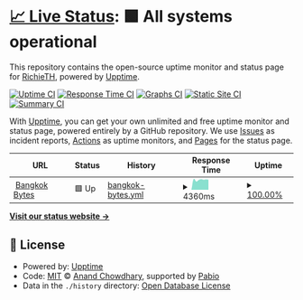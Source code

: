 # [📈 Live Status](https://status.bangkokbytes.com): <!--live status--> **🟩 All systems operational**

This repository contains the open-source uptime monitor and status page for [RichieTH](https://status.bangkokbytes.com), powered by [Upptime](https://github.com/upptime/upptime).

[![Uptime CI](https://github.com/RichieTH/bangkok-bytes-status/workflows/Uptime%20CI/badge.svg)](https://github.com/RichieTH/bangkok-bytes-status/actions?query=workflow%3A%22Uptime+CI%22)
[![Response Time CI](https://github.com/RichieTH/bangkok-bytes-status/workflows/Response%20Time%20CI/badge.svg)](https://github.com/RichieTH/bangkok-bytes-status/actions?query=workflow%3A%22Response+Time+CI%22)
[![Graphs CI](https://github.com/RichieTH/bangkok-bytes-status/workflows/Graphs%20CI/badge.svg)](https://github.com/RichieTH/bangkok-bytes-status/actions?query=workflow%3A%22Graphs+CI%22)
[![Static Site CI](https://github.com/RichieTH/bangkok-bytes-status/workflows/Static%20Site%20CI/badge.svg)](https://github.com/RichieTH/bangkok-bytes-status/actions?query=workflow%3A%22Static+Site+CI%22)
[![Summary CI](https://github.com/RichieTH/bangkok-bytes-status/workflows/Summary%20CI/badge.svg)](https://github.com/RichieTH/bangkok-bytes-status/actions?query=workflow%3A%22Summary+CI%22)

With [Upptime](https://upptime.js.org), you can get your own unlimited and free uptime monitor and status page, powered entirely by a GitHub repository. We use [Issues](https://github.com/RichieTH/bangkok-bytes-status/issues) as incident reports, [Actions](https://github.com/RichieTH/bangkok-bytes-status/actions) as uptime monitors, and [Pages](https://status.bangkokbytes.com) for the status page.

<!--start: status pages-->
<!-- This summary is generated by Upptime (https://github.com/upptime/upptime) -->
<!-- Do not edit this manually, your changes will be overwritten -->
<!-- prettier-ignore -->
| URL | Status | History | Response Time | Uptime |
| --- | ------ | ------- | ------------- | ------ |
| <img alt="" src="https://icons.duckduckgo.com/ip3/bangkokbytes.com.ico" height="13"> [Bangkok Bytes](https://bangkokbytes.com) | 🟩 Up | [bangkok-bytes.yml](https://github.com/RichieTH/bangkok-bytes-status/commits/HEAD/history/bangkok-bytes.yml) | <details><summary><img alt="Response time graph" src="./graphs/bangkok-bytes/response-time-week.png" height="20"> 4360ms</summary><br><a href="https://status.bangkokbytes.com/history/bangkok-bytes"><img alt="Response time 3914" src="https://img.shields.io/endpoint?url=https%3A%2F%2Fraw.githubusercontent.com%2FRichieTH%2Fbangkok-bytes-status%2FHEAD%2Fapi%2Fbangkok-bytes%2Fresponse-time.json"></a><br><a href="https://status.bangkokbytes.com/history/bangkok-bytes"><img alt="24-hour response time 4377" src="https://img.shields.io/endpoint?url=https%3A%2F%2Fraw.githubusercontent.com%2FRichieTH%2Fbangkok-bytes-status%2FHEAD%2Fapi%2Fbangkok-bytes%2Fresponse-time-day.json"></a><br><a href="https://status.bangkokbytes.com/history/bangkok-bytes"><img alt="7-day response time 4360" src="https://img.shields.io/endpoint?url=https%3A%2F%2Fraw.githubusercontent.com%2FRichieTH%2Fbangkok-bytes-status%2FHEAD%2Fapi%2Fbangkok-bytes%2Fresponse-time-week.json"></a><br><a href="https://status.bangkokbytes.com/history/bangkok-bytes"><img alt="30-day response time 3962" src="https://img.shields.io/endpoint?url=https%3A%2F%2Fraw.githubusercontent.com%2FRichieTH%2Fbangkok-bytes-status%2FHEAD%2Fapi%2Fbangkok-bytes%2Fresponse-time-month.json"></a><br><a href="https://status.bangkokbytes.com/history/bangkok-bytes"><img alt="1-year response time 3914" src="https://img.shields.io/endpoint?url=https%3A%2F%2Fraw.githubusercontent.com%2FRichieTH%2Fbangkok-bytes-status%2FHEAD%2Fapi%2Fbangkok-bytes%2Fresponse-time-year.json"></a></details> | <details><summary><a href="https://status.bangkokbytes.com/history/bangkok-bytes">100.00%</a></summary><a href="https://status.bangkokbytes.com/history/bangkok-bytes"><img alt="All-time uptime 100.00%" src="https://img.shields.io/endpoint?url=https%3A%2F%2Fraw.githubusercontent.com%2FRichieTH%2Fbangkok-bytes-status%2FHEAD%2Fapi%2Fbangkok-bytes%2Fuptime.json"></a><br><a href="https://status.bangkokbytes.com/history/bangkok-bytes"><img alt="24-hour uptime 100.00%" src="https://img.shields.io/endpoint?url=https%3A%2F%2Fraw.githubusercontent.com%2FRichieTH%2Fbangkok-bytes-status%2FHEAD%2Fapi%2Fbangkok-bytes%2Fuptime-day.json"></a><br><a href="https://status.bangkokbytes.com/history/bangkok-bytes"><img alt="7-day uptime 100.00%" src="https://img.shields.io/endpoint?url=https%3A%2F%2Fraw.githubusercontent.com%2FRichieTH%2Fbangkok-bytes-status%2FHEAD%2Fapi%2Fbangkok-bytes%2Fuptime-week.json"></a><br><a href="https://status.bangkokbytes.com/history/bangkok-bytes"><img alt="30-day uptime 100.00%" src="https://img.shields.io/endpoint?url=https%3A%2F%2Fraw.githubusercontent.com%2FRichieTH%2Fbangkok-bytes-status%2FHEAD%2Fapi%2Fbangkok-bytes%2Fuptime-month.json"></a><br><a href="https://status.bangkokbytes.com/history/bangkok-bytes"><img alt="1-year uptime 100.00%" src="https://img.shields.io/endpoint?url=https%3A%2F%2Fraw.githubusercontent.com%2FRichieTH%2Fbangkok-bytes-status%2FHEAD%2Fapi%2Fbangkok-bytes%2Fuptime-year.json"></a></details>

<!--end: status pages-->

[**Visit our status website →**](https://status.bangkokbytes.com)

## 📄 License

- Powered by: [Upptime](https://github.com/upptime/upptime)
- Code: [MIT](./LICENSE) © [Anand Chowdhary](https://anandchowdhary.com), supported by [Pabio](https://pabio.com)
- Data in the `./history` directory: [Open Database License](https://opendatacommons.org/licenses/odbl/1-0/)
